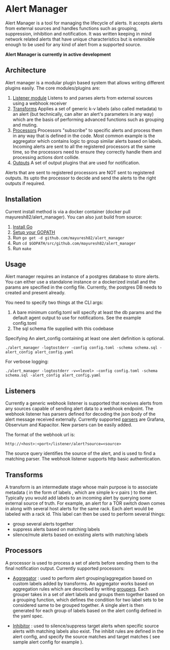 # Alert Manager

Alert Manager is a tool for managing the lifecycle of alerts. It accepts alerts from external sources and handles functions such as grouping, suppression, inhibition and notification. It was written keeping in mind network related alerts that have unique characteristics but is extensible enough to be used for any kind of alert from a supported source.

**Alert Manager is currently in active development**

## Architecture

Alert manager is a modular plugin based system that allows writing different plugins easily. The core modules/plugins are:

1. [Listener module](#listeners) Listens to and parses alerts from external sources using a webhook receiver
2. [Transforms](#transforms) Applies a set of generic k-v labels (also called metadata) to an alert (but technically, can alter an alert's parameters in any way) which are the basis of performing advanced functions such as grouping and muting.
3. [Processors](#processors) Processors "subscribe" to specific alerts and process them in any way that is defined in the code. Most common example is the aggregator which contains logic to group similar alerts based on labels. Incoming alerts are sent to all the registered processors at the same time, so the processors need to ensure they correctly handle them and processing actions dont collide. 
4. [Outputs](#outputs) A set of output plugins that are used for notification.

Alerts that are sent to registered processors are NOT sent to registered outputs. Its upto the processor to decide and send the alerts to the right outputs if required.

## Installation

Current install method is via a docker container (docker pull mayuresh82/alert_manager). You can also just build from source:

1. [Install Go](https://golang.org/doc/install)
2. [Setup your GOPATH](https://golang.org/doc/code.html#GOPATH)
3. Run `go get -d github.com/mayuresh82/alert_manager`
4. Run `cd $GOPATH/src/github.com/mayuresh82/alert_manager`
5. Run `make`

## Usage

Alert manager requires an instance of a postgres database to store alerts. You can either use a standalone instance or a dockerized install and the params are specified in the config file.
Currently, the postgres DB needs to created and present already.

You need to specify two things at the CLI args:
1. A bare minimum config.toml will specify at least the db params and the default agent output to use for notifications. See the example config.toml
2. The sql schema file supplied with this codebase

Specifying An alert_config containing at least one alert definition is optional.

```
./alert_manager -logtostderr -config config.toml -schema schema.sql -alert_config alert_config.yaml
```

For verbose logging:
```
./alert_manager -logtostderr -v=<level> -config config.toml -schema schema.sql -alert_config alert_config.yaml
```

## Listeners
Currently a generic webhook listener is supported that receives alerts from any sources capable of sending alert data to a webhook endpoint. The webhook listener has parsers defined for decoding the json body of the alert message received externally. Currently supported [parsers](./listener/webhook/parsers)  are Grafana, Observium and Kapacitor. New parsers can be easily added.

The format of the webhook url is:
```
http://<host>:<port>/listener/alert?source=<source>
```
The source query identifies the source of the alert, and is used to find a matching parser. The webhook listener supports http basic authentication.


## Transforms
A transform is an intermediate stage whose main purpose is to associate metadata ( in the form of labels , which are simple k-v pairs ) to the alert. Typically you would add labels to an incoming alert by querying some external source of truth. For example, an alert for a TOR switch down comes in along with several host alerts for the same rack. Each alert would be labeled with a rack id. This label can then be used to perform several things:
- group several alerts together
- suppress alerts based on matching labels
- silence/mute alerts based on existing alerts with matching labels

## Processors
A processor is used to process a set of alerts before sending them to the final notification output. Currently supported processors:
- [Aggregator](./plugins/processors/aggregator) : used to perform alert grouping/aggregation based on custom labels added by transforms. 
An aggregator works based on aggregation rules which are described by writing [groupers](./plugins/processors/aggregator/groupers). Each grouper takes in a set of alert labels and groups them together based on a grouping function, which defines the condition for two label sets to be considered same to be grouped together. A single alert is then generated for each group of labels based on the alert config defined in the yaml spec.

- [Inhibitor](./plugins/processors/inhibitor) : used to silence/suppress target alerts when specific source alerts with matching labels also exist. The inhibit rules are defined in the alert config, and specify the source matches and target matches ( see sample alert config for example ).
